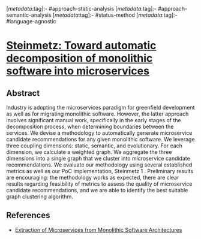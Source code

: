 <!-- deno-fmt-ignore-start -->

[_metadata_:tag]:- #approach-static-analysis
[_metadata_:tag]:- #approach-semantic-analysis
[_metadata_:tag]:- #status-method
[_metadata_:tag]:- #language-agnostic

<!-- deno-fmt-ignore-end -->

# [Steinmetz: Toward automatic decomposition of monolithic software into microservices](http://sattose.wdfiles.com/local--files/2020/sattose2020_paper_12.pdf)

## Abstract

Industry is adopting the microservices paradigm for greenfield development as
well as for migrating monolithic software. However, the latter approach involves
significant manual work, specifically in the early stages of the decomposition
process, when determining boundaries between the services. We devise a
methodology to automatically generate microservice candidate recommendations for
any given monolithic software. We leverage three coupling dimensions: static,
semantic, and evolutionary. For each dimension, we calculate a weighted graph.
We aggregate the three dimensions into a single graph that we cluster into
microservice candidate recommendations. We evaluate our methodology using
several established metrics as well as our PoC implementation, Steinmetz 1 .
Preliminary results are encouraging: the methodology works as expected, there
are clear results regarding feasibility of metrics to assess the quality of
microservice candidate recommendations, and we are able to identify the best
suitable graph clustering algorithm.

## References

- [Extraction of Microservices from Monolithic Software Architectures](./extraction-of-microservices-from-monolithic-software-architectures.md)
